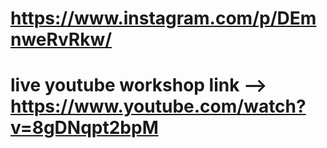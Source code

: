 # https://www.instagram.com/p/DEmnweRvRkw/

# live youtube workshop link --> https://www.youtube.com/watch?v=8gDNqpt2bpM
  
